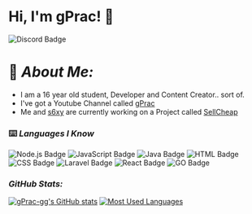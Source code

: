 
# **Hi, I'm gPrac!** 👋


![Discord Badge](https://img.shields.io/badge/-gPrac/6739-0D1117?logo=discord&style=for-the-badge)
# 📖 **_About Me:_**
- I am a 16 year old student, Developer and Content Creator.. sort of.
- I've got a Youtube Channel called [gPrac](https://www.youtube.com/@CrashDumps)
- Me and [s6xy](https://github.com/s6xy) are currently working on a Project called [SellCheap](https://SellCheap.xyz)
### ⌨️ *_Languages I Know_*
![Node.js Badge](https://img.shields.io/badge/-Node.js-0D1117?logo=node.js)
![JavaScript Badge](https://img.shields.io/badge/-JavaScript-0D1117?logo=javascript)
![Java Badge](https://img.shields.io/badge/-Java-0D1117)
![HTML Badge](https://img.shields.io/badge/-HTML-0D1117?logo=html5)
![CSS Badge](https://img.shields.io/badge/-CSS-0D1117?logo=css3&logoColor=1572B6)
![Laravel Badge](https://img.shields.io/badge/-Laravel-0D1117?logo=Laravel&logoColor=e2281c)
![React Badge](https://img.shields.io/badge/-React-0D1117?logo=Laravel&logoColor=54c1de)
![GO Badge](https://img.shields.io/badge/-GO-0D1117?logo=Go&logoColor=6ad7e4)
### **_GitHub Stats:_**

[![gPrac-gg's GitHub stats](https://github-readme-stats.vercel.app/api?username=gprac-gg&theme=midnight-purple&showicons=true)](https://github.com/anuraghazra/github-readme-stats)
[![Most Used Languages](https://github-readme-stats.vercel.app/api/top-langs/?username=gprac-gg&theme=midnight-purple&layout=compact)](https://github.com/anuraghazra/github-readme-stats)
